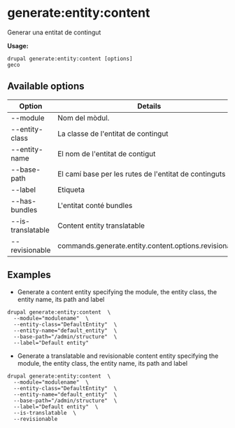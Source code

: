 # generate:entity:content
Generar una entitat de contingut

**Usage:**
```
drupal generate:entity:content [options]
geco
```

## Available options
Option | Details
-------|-------------
--module | Nom del mòdul.
--entity-class | La classe de l'entitat de contingut
--entity-name | El nom de l'entitat de contigut
--base-path | El camí base per les rutes de l'entitat de continguts
--label | Etiqueta
--has-bundles | L'entitat conté bundles
--is-translatable | Content entity translatable
--revisionable | commands.generate.entity.content.options.revisionable

## Examples
* Generate a content entity specifying the module, the entity class, the entity name, its path and label
```
drupal generate:entity:content  \
  --module="modulename"  \
  --entity-class="DefaultEntity"  \
  --entity-name="default_entity"  \
  --base-path="/admin/structure"  \
  --label="Default entity"
```
* Generate a translatable and revisionable content entity specifying the module, the entity class, the entity name, its path and label
```
drupal generate:entity:content  \
  --module="modulename"  \
  --entity-class="DefaultEntity"  \
  --entity-name="default_entity"  \
  --base-path="/admin/structure"  \
  --label="Default entity"  \
  --is-translatable  \
  --revisionable
```
